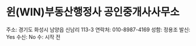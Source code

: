 # 윈(WIN)부동산행정사 공인중개사사무소

주소: 경기도 화성시 남양읍 신남리 113-3
연락처: 010-8987-4169
성함: 정용조
발신: Yes
수신: No
수: 시작 전